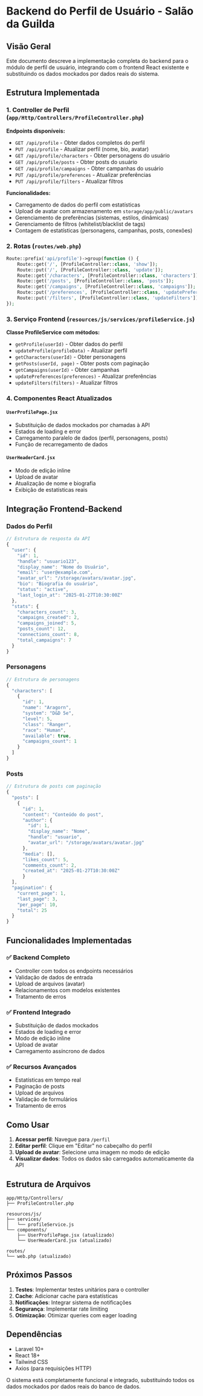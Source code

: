 # Backend do Perfil de Usuário - Salão da Guilda

## Visão Geral

Este documento descreve a implementação completa do backend para o módulo de perfil de usuário, integrando com o frontend React existente e substituindo os dados mockados por dados reais do sistema.

## Estrutura Implementada

### 1. Controller de Perfil (`app/Http/Controllers/ProfileController.php`)

**Endpoints disponíveis:**

- `GET /api/profile` - Obter dados completos do perfil
- `PUT /api/profile` - Atualizar perfil (nome, bio, avatar)
- `GET /api/profile/characters` - Obter personagens do usuário
- `GET /api/profile/posts` - Obter posts do usuário
- `GET /api/profile/campaigns` - Obter campanhas do usuário
- `PUT /api/profile/preferences` - Atualizar preferências
- `PUT /api/profile/filters` - Atualizar filtros

**Funcionalidades:**
- Carregamento de dados do perfil com estatísticas
- Upload de avatar com armazenamento em `storage/app/public/avatars`
- Gerenciamento de preferências (sistemas, estilos, dinâmicas)
- Gerenciamento de filtros (whitelist/blacklist de tags)
- Contagem de estatísticas (personagens, campanhas, posts, conexões)

### 2. Rotas (`routes/web.php`)

```php
Route::prefix('api/profile')->group(function () {
    Route::get('/', [ProfileController::class, 'show']);
    Route::put('/', [ProfileController::class, 'update']);
    Route::get('/characters', [ProfileController::class, 'characters']);
    Route::get('/posts', [ProfileController::class, 'posts']);
    Route::get('/campaigns', [ProfileController::class, 'campaigns']);
    Route::put('/preferences', [ProfileController::class, 'updatePreferences']);
    Route::put('/filters', [ProfileController::class, 'updateFilters']);
});
```

### 3. Serviço Frontend (`resources/js/services/profileService.js`)

**Classe ProfileService com métodos:**
- `getProfile(userId)` - Obter dados do perfil
- `updateProfile(profileData)` - Atualizar perfil
- `getCharacters(userId)` - Obter personagens
- `getPosts(userId, page)` - Obter posts com paginação
- `getCampaigns(userId)` - Obter campanhas
- `updatePreferences(preferences)` - Atualizar preferências
- `updateFilters(filters)` - Atualizar filtros

### 4. Componentes React Atualizados

#### `UserProfilePage.jsx`
- Substituição de dados mockados por chamadas à API
- Estados de loading e error
- Carregamento paralelo de dados (perfil, personagens, posts)
- Função de recarregamento de dados

#### `UserHeaderCard.jsx`
- Modo de edição inline
- Upload de avatar
- Atualização de nome e biografia
- Exibição de estatísticas reais

## Integração Frontend-Backend

### Dados do Perfil
```javascript
// Estrutura de resposta da API
{
  "user": {
    "id": 1,
    "handle": "usuario123",
    "display_name": "Nome do Usuário",
    "email": "user@example.com",
    "avatar_url": "/storage/avatars/avatar.jpg",
    "bio": "Biografia do usuário",
    "status": "active",
    "last_login_at": "2025-01-27T10:30:00Z"
  },
  "stats": {
    "characters_count": 3,
    "campaigns_created": 2,
    "campaigns_joined": 5,
    "posts_count": 12,
    "connections_count": 8,
    "total_campaigns": 7
  }
}
```

### Personagens
```javascript
// Estrutura de personagens
{
  "characters": [
    {
      "id": 1,
      "name": "Aragorn",
      "system": "D&D 5e",
      "level": 5,
      "class": "Ranger",
      "race": "Human",
      "available": true,
      "campaigns_count": 1
    }
  ]
}
```

### Posts
```javascript
// Estrutura de posts com paginação
{
  "posts": [
    {
      "id": 1,
      "content": "Conteúdo do post",
      "author": {
        "id": 1,
        "display_name": "Nome",
        "handle": "usuario",
        "avatar_url": "/storage/avatars/avatar.jpg"
      },
      "media": [],
      "likes_count": 5,
      "comments_count": 2,
      "created_at": "2025-01-27T10:30:00Z"
      }
  ],
  "pagination": {
    "current_page": 1,
    "last_page": 3,
    "per_page": 10,
    "total": 25
  }
}
```

## Funcionalidades Implementadas

### ✅ Backend Completo
- Controller com todos os endpoints necessários
- Validação de dados de entrada
- Upload de arquivos (avatar)
- Relacionamentos com modelos existentes
- Tratamento de erros

### ✅ Frontend Integrado
- Substituição de dados mockados
- Estados de loading e error
- Modo de edição inline
- Upload de avatar
- Carregamento assíncrono de dados

### ✅ Recursos Avançados
- Estatísticas em tempo real
- Paginação de posts
- Upload de arquivos
- Validação de formulários
- Tratamento de erros

## Como Usar

1. **Acessar perfil**: Navegue para `/perfil`
2. **Editar perfil**: Clique em "Editar" no cabeçalho do perfil
3. **Upload de avatar**: Selecione uma imagem no modo de edição
4. **Visualizar dados**: Todos os dados são carregados automaticamente da API

## Estrutura de Arquivos

```
app/Http/Controllers/
├── ProfileController.php

resources/js/
├── services/
│   └── profileService.js
└── components/
    ├── UserProfilePage.jsx (atualizado)
    └── UserHeaderCard.jsx (atualizado)

routes/
└── web.php (atualizado)
```

## Próximos Passos

1. **Testes**: Implementar testes unitários para o controller
2. **Cache**: Adicionar cache para estatísticas
3. **Notificações**: Integrar sistema de notificações
4. **Segurança**: Implementar rate limiting
5. **Otimização**: Otimizar queries com eager loading

## Dependências

- Laravel 10+
- React 18+
- Tailwind CSS
- Axios (para requisições HTTP)

O sistema está completamente funcional e integrado, substituindo todos os dados mockados por dados reais do banco de dados.

